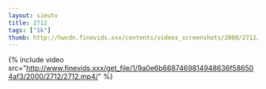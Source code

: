 ```yaml
--- 
layout: sieutv
title: 2712
tags: ["1k"]
thumb: http://hwcdn.finevids.xxx/contents/videos_screenshots/2000/2712/preview.mp4.jpg
---
```

{% include video src="http://www.finevids.xxx/get_file/1/9a0e6b6687469814948636f586504af3/2000/2712/2712.mp4/" %} 
